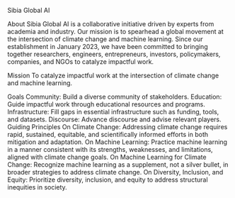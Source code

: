Sibia Global AI

About
Sibia Global AI is a collaborative initiative driven by experts from academia and industry. Our mission is to spearhead a global movement at the intersection of climate change and machine learning. Since our establishment in January 2023, we have been committed to bringing together researchers, engineers, entrepreneurs, investors, policymakers, companies, and NGOs to catalyze impactful work.

Mission
To catalyze impactful work at the intersection of climate change and machine learning.

Goals
Community: Build a diverse community of stakeholders.
Education: Guide impactful work through educational resources and programs.
Infrastructure: Fill gaps in essential infrastructure such as funding, tools, and datasets.
Discourse: Advance discourse and advise relevant players.
Guiding Principles
On Climate Change: Addressing climate change requires rapid, sustained, equitable, and scientifically informed efforts in both mitigation and adaptation.
On Machine Learning: Practice machine learning in a manner consistent with its strengths, weaknesses, and limitations, aligned with climate change goals.
On Machine Learning for Climate Change: Recognize machine learning as a supplement, not a silver bullet, in broader strategies to address climate change.
On Diversity, Inclusion, and Equity: Prioritize diversity, inclusion, and equity to address structural inequities in society.
